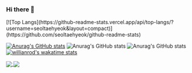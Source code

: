 ### Hi there 👋

<!--
**seoltaehyeok/seoltaehyeok** is a ✨ _special_ ✨ repository because its `README.md` (this file) appears on your GitHub profile.

Here are some ideas to get you started:

- 🔭 I’m currently working on ...
- 🌱 I’m currently learning ...
- 👯 I’m looking to collaborate on ...
- 🤔 I’m looking for help with ...
- 💬 Ask me about ...
- 📫 How to reach me: ...
- 😄 Pronouns: ...
- ⚡ Fun fact: ...
--> [![Top Langs](https://github-readme-stats.vercel.app/api/top-langs/?username=seoltaehyeok&layout=compact)](https://github.com/seoltaehyeok/github-readme-stats)
[![Anurag's GitHub stats](https://github-readme-stats.vercel.app/api?username=seoltaehyeok)](https://github.com/seoltaehyeok/github-readme-stats)
![Anurag's GitHub stats](https://github-readme-stats.vercel.app/api?username=seoltaehyeok&show_icons=true)
![Anurag's GitHub stats](https://github-readme-stats.vercel.app/api?username=seoltaehyeok&show_icons=true&theme=synthwave)
[![willianrod's wakatime stats](https://github-readme-stats.vercel.app/api/wakatime?username=seoltaehyeok)](https://github.com/seoltaehyeok/github-readme-stats)

<a href="https://github.com/seoltaehyeok/github-readme-stats">
  <img align="center" src="https://github-readme-stats.vercel.app/api/pin/?username=seoltaehyeok&repo=github-readme-stats" />
</a>
<a href="https://github.com/seoltaehyeok/convoychat">
  <img align="center" src="https://github-readme-stats.vercel.app/api/pin/?username=seoltaehyeok&repo=convoychat" />
</a>


